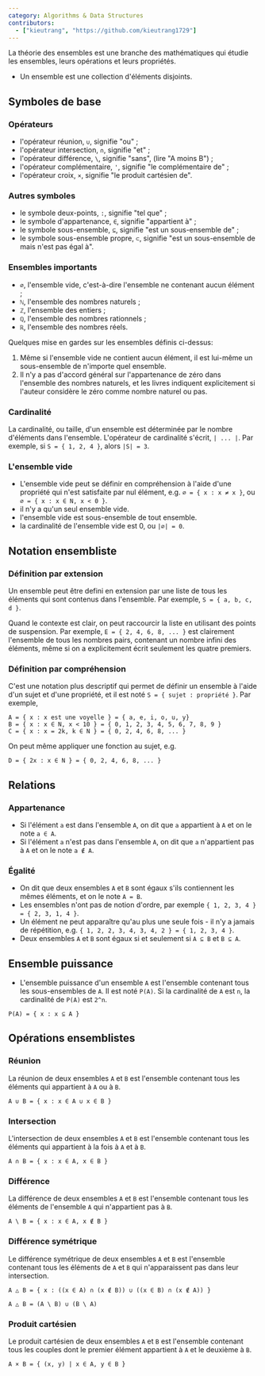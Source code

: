 ```yaml
---
category: Algorithms & Data Structures
contributors: 
  - ["kieutrang", "https://github.com/kieutrang1729"]
---
```


La théorie des ensembles est une branche des mathématiques qui étudie les ensembles, leurs opérations et leurs propriétés.

* Un ensemble est une collection d'éléments disjoints.

## Symboles de base

### Opérateurs
* l'opérateur réunion, `∪`, signifie "ou" ;
* l'opérateur intersection, `∩`, signifie "et" ;
* l'opérateur différence, `\`, signifie "sans", (lire "A moins B") ;
* l'opérateur complémentaire, `'`, signifie "le complémentaire de" ;
* l'opérateur croix, `×`, signifie "le produit cartésien de".

### Autres symboles
* le symbole deux-points, `:`, signifie "tel que" ;
* le symbole d'appartenance, `∈`, signifie "appartient à" ;
* le symbole sous-ensemble, `⊆`, signifie "est un sous-ensemble de" ;
* le symbole sous-ensemble propre, `⊂`, signifie "est un sous-ensemble de mais n'est pas égal à".

### Ensembles importants
* `∅`, l'ensemble vide, c'est-à-dire l'ensemble ne contenant aucun élément ;
* `ℕ`, l'ensemble des nombres naturels ;
* `ℤ`, l'ensemble des entiers ;
* `ℚ`, l'ensemble des nombres rationnels ;
* `ℝ`, l'ensemble des nombres réels.

Quelques mise en gardes sur les ensembles définis ci-dessus:
1. Même si l'ensemble vide ne contient aucun élément, il est lui-même un sous-ensemble de n'importe quel ensemble.
2. Il n'y a pas d'accord général sur l'appartenance de zéro dans l'ensemble des nombres naturels, et les livres indiquent explicitement si l'auteur considère le zéro comme nombre naturel ou pas.


### Cardinalité

La cardinalité, ou taille, d'un ensemble est déterminée par le nombre d'éléments dans l'ensemble. L'opérateur de cardinalité s'écrit, `| ... |`.
Par exemple, si `S = { 1, 2, 4 }`, alors `|S| = 3`.

### L'ensemble vide
* L'ensemble vide peut se définir en compréhension à l'aide d'une propriété qui n'est satisfaite par nul élément, e.g. `∅ = { x : x ≠ x }`, ou `∅ = { x : x ∈ N, x < 0 }`.
* il n'y a qu'un seul ensemble vide.
* l'ensemble vide est sous-ensemble de tout ensemble.
* la cardinalité de l'ensemble vide est 0, ou `|∅| = 0`.

## Notation ensembliste

### Définition par extension

Un ensemble peut être defini en extension par une liste de tous les éléments qui sont contenus dans l'ensemble. Par exemple, `S = { a, b, c, d }`.

Quand le contexte est clair, on peut raccourcir la liste en utilisant des points de suspension. Par exemple, `E = { 2, 4, 6, 8, ... }` est clairement l'ensemble de tous les nombres pairs, contenant un nombre infini des éléments, même si on a explicitement écrit seulement les quatre premiers.

### Définition par compréhension

C'est une notation plus descriptif qui permet de définir un ensemble à l'aide d'un sujet et d'une propriété, et il est noté `S = { sujet : propriété }`. Par exemple,

```
A = { x : x est une voyelle } = { a, e, i, o, u, y}
B = { x : x ∈ N, x < 10 } = { 0, 1, 2, 3, 4, 5, 6, 7, 8, 9 }
C = { x : x = 2k, k ∈ N } = { 0, 2, 4, 6, 8, ... }
```

On peut même appliquer une fonction au sujet, e.g.

```
D = { 2x : x ∈ N } = { 0, 2, 4, 6, 8, ... }
```

## Relations

### Appartenance

* Si l'élément `a` est dans l'ensemble `A`, on dit que `a` appartient à `A` et on le note `a ∈ A`.
* Si l'élément `a` n'est pas dans l'ensemble `A`, on dit que `a` n'appartient pas à `A` et on le note `a ∉ A`.

### Égalité

* On dit que deux ensembles `A` et `B` sont égaux s'ils contiennent les mêmes éléments, et on le note `A = B`.
* Les ensembles n'ont pas de notion d'ordre, par exemple `{ 1, 2, 3, 4 } = { 2, 3, 1, 4 }`.
* Un élément ne peut apparaître qu'au plus une seule fois - il n'y a jamais de répétition, e.g. `{ 1, 2, 2, 3, 4, 3, 4, 2 } = { 1, 2, 3, 4 }`.
* Deux ensembles `A` et `B` sont égaux si et seulement si `A ⊆ B` et `B ⊆ A`.

## Ensemble puissance
* L'ensemble puissance d'un ensemble `A` est l'ensemble contenant tous les sous-ensembles de `A`. Il est noté `P(A)`. Si la cardinalité de `A` est `n`, la cardinalité de `P(A)` est `2^n`.

```
P(A) = { x : x ⊆ A }
```

## Opérations ensemblistes
### Réunion
La réunion de deux ensembles `A` et `B` est l'ensemble contenant tous les éléments qui appartient à `A` ou à `B`.

```
A ∪ B = { x : x ∈ A ∪ x ∈ B }
```

### Intersection
L'intersection de deux ensembles `A` et `B` est l'ensemble contenant tous les éléments qui appartient à la fois à `A` et à `B`.

```
A ∩ B = { x : x ∈ A, x ∈ B }
```

### Différence
La différence de deux ensembles `A` et `B` est l'ensemble contenant tous les éléments de l'ensemble `A` qui n'appartient pas à `B`.

```
A \ B = { x : x ∈ A, x ∉ B }
```

### Différence symétrique
Le différence symétrique de deux ensembles `A` et `B` est l'ensemble contenant tous les éléments de `A` et `B` qui n'apparaissent pas dans leur intersection.

```
A △ B = { x : ((x ∈ A) ∩ (x ∉ B)) ∪ ((x ∈ B) ∩ (x ∉ A)) }

A △ B = (A \ B) ∪ (B \ A)
```

### Produit cartésien
Le produit cartésien de deux ensembles `A` et `B` est l'ensemble contenant tous les couples dont le premier élément appartient à `A` et le deuxième à `B`.

```
A × B = { (x, y) | x ∈ A, y ∈ B }
```
